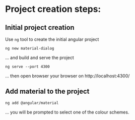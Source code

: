 # Project creation steps:

## Initial project creation

Use `ng` tool to create the initial angular project

````
ng new material-dialog
````

... and build and serve the project

````
ng serve --port 4300
````

... then open browser your browser on http://localhost:4300/

## Add material to the project

````
ng add @angular/material
````

... you will be prompted to select one of the colour schemes.

